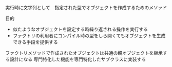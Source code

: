 実行時に文字列として　指定された型でオブジェクトを作成するためのメソッド

目的
- 似たようなオブジェクトを設定する時繰り返される操作を実行する
- ファクトリの利用者にコンパイル時の型をしら開くてもオブジェクトを生成できる手段を提供する

ファクトリメソッドで作成されたオブジェクトは共通の親オブジェクトを継承する設計になる
専門特化した機能を専門特化したサブクラスに実装する
